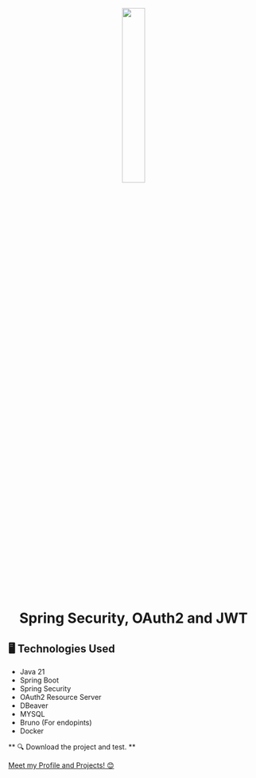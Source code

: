 <p align="center" width="100%">
    <img width="30%" src="images/2560px-Spring_Framework_Logo_2018.svg"> 
</p>

<h1 align="center">
Spring Security, OAuth2 and JWT </h1>

## 🖥️ Technologies Used
- Java 21
- Spring Boot
- Spring Security
- OAuth2 Resource Server
- DBeaver
- MYSQL
- Bruno (For endopints)
- Docker

** 🔍 Download the project and test. **

[Meet my Profile and Projects! 😊](https://www.linkedin.com/in/yan-carlos-00a740251/)
